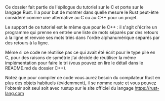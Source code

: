 Ce dossier fait partie de l'épilogue du tutoriel sur le C et porte sur le
langage Rust. Il a pour but de montrer dans quelle mesure le Rust peut-être
considéré comme une alternative au C ou au C++ pour un projet.

Le support de ce tutoriel est le même que pour le C++ : il s'agit d'écrire un
programme qui prenne en entrée une liste de mots séparés par des retours à la
ligne et renvoie ses mots triés dans l'ordre alphanumérique séparés par des
retours à la ligne.

Même si ce code ne réutilise pas ce qui avait été écrit pour le type pile en C,
pour des raisons de symétrie j'ai décidé de réutiliser la même implémentation
pour faire le tri (vous pouvez en lire le détail dans le README.md du dossier
C++).

Notez que pour compiler ce code vous aurez besoin du compilateur Rust en plus
des objets habituels (évidemment), il se nomme rustc et vous pouvez l'obtenir
soit seul soit avec rustup sur le site officiel du langage https://rust-lang.com
